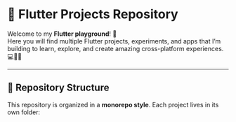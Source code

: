 # 🚀 Flutter Projects Repository

Welcome to my **Flutter playground**! 🎨  
Here you will find multiple Flutter projects, experiments, and apps that I’m building to learn, explore, and create amazing cross-platform experiences. 💻📱🌐

---

## 📂 Repository Structure
This repository is organized in a **monorepo style**. Each project lives in its own folder:

